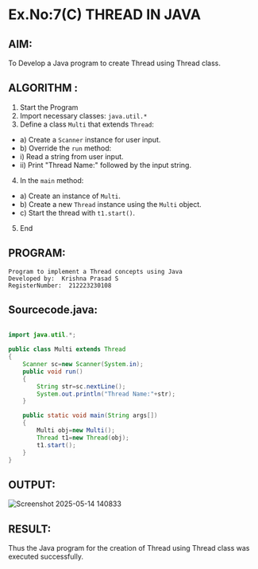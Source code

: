 # Ex.No:7(C)             THREAD IN JAVA
## AIM:
 To Develop a Java program to create Thread using Thread class.


## ALGORITHM :
1.  Start the Program
2.	Import necessary classes: `java.util.*`
3.	Define a class `Multi` that extends `Thread`:
-	a) Create a `Scanner` instance for user input.
-	b) Override the `run` method:
-	i) Read a string from user input.
-	ii) Print "Thread Name:" followed by the input string.
4.	In the `main` method:
-	a) Create an instance of `Multi`.
-	b) Create a new `Thread` instance using the `Multi` object.
-	c) Start the thread with `t1.start()`.
5.	End





## PROGRAM:
 ```
Program to implement a Thread concepts using Java
Developed by:  Krishna Prasad S
RegisterNumber:  212223230108
```

## Sourcecode.java:
```java

import java.util.*;

public class Multi extends Thread
{
    Scanner sc=new Scanner(System.in); 
    public void run()
    {
        String str=sc.nextLine(); 
        System.out.println("Thread Name:"+str);
    }

    public static void main(String args[])
    {
        Multi obj=new Multi(); 
        Thread t1=new Thread(obj); 
        t1.start();
    }
}

```






## OUTPUT:

![Screenshot 2025-05-14 140833](https://github.com/user-attachments/assets/9259ea8d-a85c-481d-bd75-cda8265fd3d7)


## RESULT:
Thus the Java program for the creation of Thread using Thread class was executed successfully.








